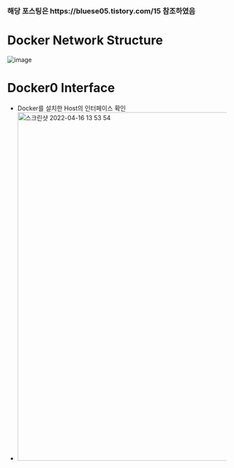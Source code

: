 <h3>해당 포스팅은 https://bluese05.tistory.com/15 참조하였음</h3>

Docker Network Structure
========================
![image](https://user-images.githubusercontent.com/70207093/163662056-dea551d3-46af-4d13-a8c7-98a2e6d0c10d.png)

Docker0 Interface
=================

* Docker를 설치한 Host의 인터페이스 확인
* <img width="798" alt="스크린샷 2022-04-16 13 53 54" src="https://user-images.githubusercontent.com/70207093/163662021-9bde7d31-72da-49be-a350-c4a241eba43a.png">
